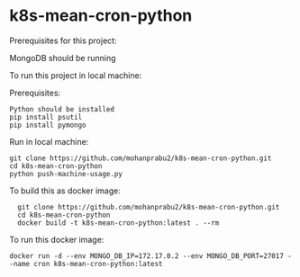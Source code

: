# k8s-mean-cron-python

Prerequisites for this project:

  MongoDB should be running

To run this project in local machine:

  Prerequisites:
  
    Python should be installed
    pip install psutil
    pip install pymongo
    
  Run in local machine:
  
    git clone https://github.com/mohanprabu2/k8s-mean-cron-python.git
    cd k8s-mean-cron-python
    python push-machine-usage.py
  
To build this as docker image:
```
  git clone https://github.com/mohanprabu2/k8s-mean-cron-python.git
  cd k8s-mean-cron-python
  docker build -t k8s-mean-cron-python:latest . --rm
```
To run this docker image:
  ```
  docker run -d --env MONGO_DB_IP=172.17.0.2 --env MONGO_DB_PORT=27017 --name cron k8s-mean-cron-python:latest
```
